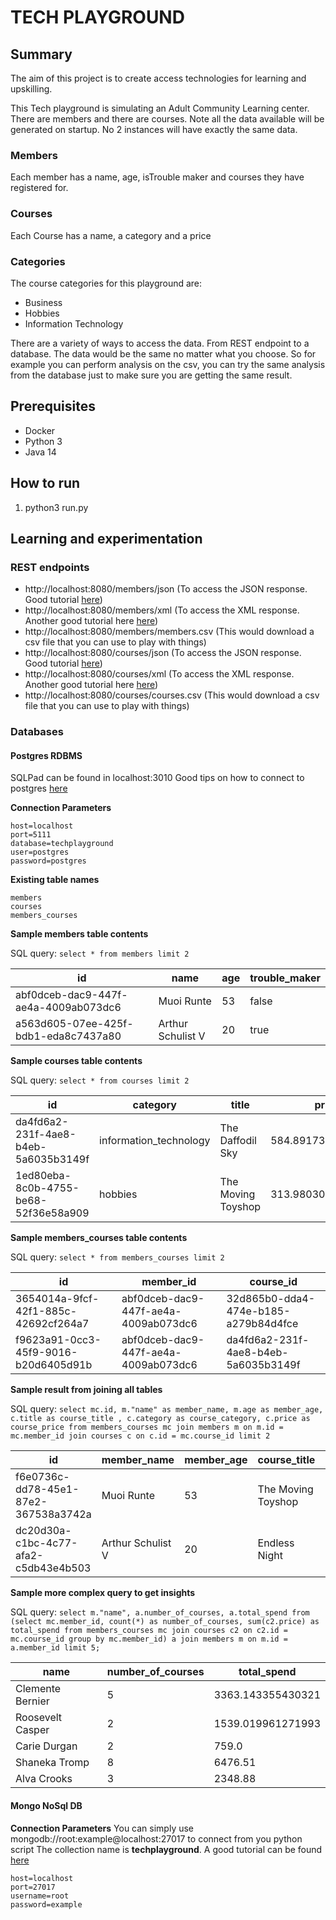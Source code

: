 # TECH PLAYGROUND

## Summary
The aim of this project is to create access technologies for learning and upskilling.

This Tech playground is simulating an Adult Community Learning center. There are members and there are courses.
Note all the data available will be generated on startup. No 2 instances will have exactly the same data.

### Members
Each member has a name, age, isTrouble maker and courses they have registered for.
### Courses
Each Course has a name, a category and a price
### Categories
The course categories for this playground are:
- Business
- Hobbies
- Information Technology

There are a variety of ways to access the data. From REST endpoint to a database. The data would be the same no matter 
what you choose. So for example you can perform analysis on the csv, you can try the same analysis from the database just to make sure you are getting the same result.

## Prerequisites
-   Docker
-   Python 3
-   Java 14

## How to run
1. python3 run.py

## Learning and experimentation
### REST endpoints
- http://localhost:8080/members/json (To access the JSON response. Good tutorial [here](https://towardsdatascience.com/restful-apis-in-python-121d3763a0e4))
- http://localhost:8080/members/xml  (To access the XML response. Another good tutorial here [here](https://realpython.com/api-integration-in-python/))
- http://localhost:8080/members/members.csv (This would download a csv file that you can use to play with things)
- http://localhost:8080/courses/json (To access the JSON response. Good tutorial [here](https://towardsdatascience.com/restful-apis-in-python-121d3763a0e4))
- http://localhost:8080/courses/xml  (To access the XML response. Another good tutorial here [here](https://realpython.com/api-integration-in-python/))
- http://localhost:8080/courses/courses.csv (This would download a csv file that you can use to play with things)

### Databases
#### Postgres RDBMS 
SQLPad can be found in localhost:3010
Good tips on how to connect to postgres [here](https://www.postgresqltutorial.com/postgresql-python/connect/)

**Connection Parameters**

    host=localhost
    port=5111
    database=techplayground
    user=postgres
    password=postgres

**Existing table names**

    members
    courses
    members_courses

**Sample members table contents**

SQL query: `select * from members limit 2`

|id|name|age|trouble_maker|
|--|----|---|-------------|
|abf0dceb-dac9-447f-ae4a-4009ab073dc6|Muoi Runte|53|false|
|a563d605-07ee-425f-bdb1-eda8c7437a80|Arthur Schulist V|20|true|

**Sample courses table contents**

SQL query: `select * from courses limit 2`

|id|category|title|price|
|--|--------|-----|-----|
|da4fd6a2-231f-4ae8-b4eb-5a6035b3149f|information_technology|The Daffodil Sky|584.8917389682547|
|1ed80eba-8c0b-4755-be68-52f36e58a909|hobbies|The Moving Toyshop|313.98030200388564|

**Sample members_courses table contents**

SQL query: `select * from members_courses limit 2`

|id|member_id|course_id|
|--|---------|---------|
|3654014a-9fcf-42f1-885c-42692cf264a7|abf0dceb-dac9-447f-ae4a-4009ab073dc6|32d865b0-dda4-474e-b185-a279b84d4fce|
|f9623a91-0cc3-45f9-9016-b20d6405d91b|abf0dceb-dac9-447f-ae4a-4009ab073dc6|da4fd6a2-231f-4ae8-b4eb-5a6035b3149f|

**Sample result from joining all tables**

SQL query: `select mc.id, m."name" as member_name, m.age as member_age, c.title as course_title , c.category as course_category, c.price as course_price from members_courses mc join members m on m.id = mc.member_id join courses c on c.id = mc.course_id limit 2`

|id|member_name|member_age|course_title|course_category|course_price|
|--|-----------|----------|------------|---------------|------------|
|f6e0736c-dd78-45e1-87e2-367538a3742a|Muoi Runte|53|The Moving Toyshop|hobbies|313.98030200388564|
|dc20d30a-c1bc-4c77-afa2-c5db43e4b503|Arthur Schulist V|20|Endless Night|information_technology|881.3140564668872|


**Sample more complex query to get insights**

SQL query: `select m."name", a.number_of_courses, a.total_spend from (select mc.member_id, count(*) as number_of_courses, sum(c2.price) as total_spend
from members_courses mc
join courses c2 on c2.id = mc.course_id
group by mc.member_id) a join members m on m.id = a.member_id
limit 5;`

|name|number_of_courses|total_spend|
|----|-----------------|-----------|
|Clemente Bernier|5|3363.143355430321|
|Roosevelt Casper|2|1539.019961271993|
|Carie Durgan|2|759.0|
|Shaneka Tromp|8|6476.51|
|Alva Crooks|3|2348.88|


#### Mongo NoSql DB
**Connection Parameters**
You can simply use mongodb://root:example@localhost:27017 to connect from you python script
The collection name is **techplayground**. A good tutorial can be found [here](https://realpython.com/introduction-to-mongodb-and-python/#using-mongodb-with-python-and-pymongo)

    host=localhost
    port=27017
    username=root
    password=example


